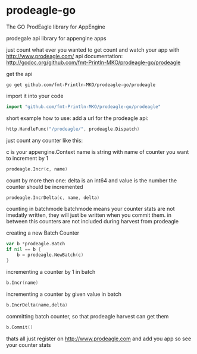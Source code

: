 prodeagle-go
============

The GO ProdEagle library for AppEngine

prodegale api library for appengine apps 

just count what ever you wanted to get count and watch your app with http://www.prodeagle.com/
api documentation: http://godoc.org/github.com/fmt-Println-MKO/prodeagle-go/prodeagle

get the api 

	go get github.com/fmt-Println-MKO/prodeagle-go/prodeagle

import it into your code

```go
import "github.com/fmt-Println-MKO/prodeagle-go/prodeagle"
```

short example how to use:
add a url for the prodeagle api:

```go
http.HandleFunc("/prodeagle/", prodeagle.Dispatch)
```

just count any counter like this:

c is your appengine.Context
name is string with name of counter you want to increment by 1

```go
prodeagle.Incr(c, name)
```

count by more then one:
delta is an int64 and value is the number the counter should be incremented

```go
prodeagle.IncrDelta(c, name, delta)
```

counting in batchmode
batchmode means your counter stats are not imedatly written, 
they will just be written when you commit them. in between this counters are not included during harvest from prodeagle

creating a new Batch Counter

```go
var b *prodeagle.Batch
if nil == b {
	b = prodeagle.NewBatch(c)
}
```

incrementing a counter by 1 in batch

```go
b.Incr(name)
```

incrementing a counter by given value in batch

```go
b.IncrDelta(name,delta)
```

committing batch counter, so that prodeagle harvest can get them

```go
b.Commit()
```

thats all
just register on http://www.prodeagle.com and add you app so see your counter stats
